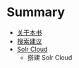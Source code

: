 # Summary

* [关于本书](README.md)
* [搜索建议](sou_suo_jian_yi.md)
* [Solr Cloud](solr_cloud.md)
   * 搭建 Solr Cloud


